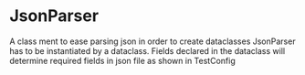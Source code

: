 # JsonParser
A class ment to ease parsing json in order to create dataclasses
JsonParser has to be instantiated by a dataclass.
Fields declared in the dataclass will determine required fields in json file as shown in TestConfig
